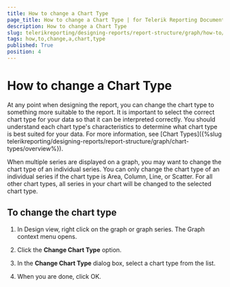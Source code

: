 ```yaml
---
title: How to change a Chart Type
page_title: How to change a Chart Type | for Telerik Reporting Documentation
description: How to change a Chart Type
slug: telerikreporting/designing-reports/report-structure/graph/how-to/how-to-change-a-chart-type
tags: how,to,change,a,chart,type
published: True
position: 4
---
```


# How to change a Chart Type

At any point when designing the report, you can change the chart type to something more suitable to the report. It is important to select the correct chart type for your data so that it can be interpreted correctly. You should understand each chart type's characteristics to determine what chart type is best suited for your data. For more information, see [Chart Types]({%slug telerikreporting/designing-reports/report-structure/graph/chart-types/overview%}). 

When multiple series are displayed on a graph, you may want to change the chart type of an individual series. You can only change the chart type of an individual series if the chart type is Area, Column, Line, or Scatter. For all other chart types, all series in your chart will be changed to the selected chart type. 

## To change the chart type

1. In Design view, right click on the graph or graph series. The Graph context menu opens.

1. Click the __Change Chart Type__ option.

1. In the __Change Chart Type__ dialog box, select a chart type from the list.

1. When you are done, click OK.
